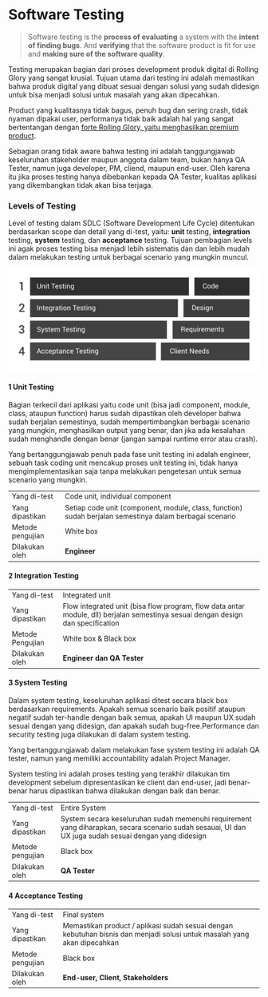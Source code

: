 # Software Testing

> Software testing is the **process of evaluating** a system with the **intent of finding bugs**. And **verifying** that the software product is fit for use and **making sure of the software quality**.

Testing merupakan bagian dari proses development produk digital di Rolling Glory yang sangat krusial. Tujuan utama dari testing ini adalah memastikan bahwa produk digital yang dibuat sesuai dengan solusi yang sudah didesign untuk bisa menjadi solusi untuk masalah yang akan dipecahkan.

Product yang kualitasnya tidak bagus, penuh bug dan sering crash, tidak nyaman dipakai user, performanya tidak baik adalah hal yang sangat bertentangan dengan [forte Rolling Glory, yaitu menghasilkan premium product](../rolling-glory/forte.md).

Sebagian orang tidak aware bahwa testing ini adalah tanggungjawab keseluruhan stakeholder maupun anggota dalam team, bukan hanya QA Tester, namun juga developer, PM, cliend, maupun end-user. Oleh karena itu jika proses testing hanya dibebankan kepada QA Tester, kualitas aplikasi yang dikembangkan tidak akan bisa terjaga.&#x20;

### Levels of Testing

Level of testing dalam SDLC (Software Development Life Cycle) ditentukan berdasarkan scope dan detail yang di-test, yaitu: **unit** testing, **integration** testing, **system** testing, dan **acceptance** testing. Tujuan pembagian levels ini agak proses testing bisa menjadi lebih sistematis dan dan lebih mudah dalam melakukan testing untuk berbagai scenario yang mungkin muncul.

![4 levels of testing](<../.gitbook/assets/image (5) (1).png>)

#### 1 Unit Testing

Bagian terkecil dari aplikasi yaitu code unit (bisa jadi component, module, class, ataupun function) harus sudah dipastikan oleh developer bahwa sudah berjalan semestinya, sudah mempertimbangkan berbagai scenario yang mungkin, menghasilkan output yang benar, dan jika ada kesalahan sudah menghandle dengan benar (jangan sampai runtime error atau crash).

Yang bertanggungjawab penuh pada fase unit testing ini adalah engineer, sebuah task coding unit mencakup proses unit testing ini, tidak hanya mengimplementasikan saja tanpa melakukan pengetesan untuk semua scenario yang mungkin.

|                  |                                                                                                         |
| ---------------- | ------------------------------------------------------------------------------------------------------- |
| Yang di-test     | Code unit, individual component                                                                         |
| Yang dipastikan  | Setiap code unit (component, module, class, function) sudah berjalan semestinya dalam berbagai scenario |
| Metode pengujian | White box                                                                                               |
| Dilakukan oleh   | **Engineer**                                                                                            |

#### 2 Integration Testing

|                  |                                                                                                                                  |
| ---------------- | -------------------------------------------------------------------------------------------------------------------------------- |
| Yang di-test     | Integrated unit                                                                                                                  |
| Yang dipastikan  | Flow integrated unit (bisa flow program, flow data antar module, dll) berjalan semestinya sesuai dengan design dan specification |
| Metode Pengujian | White box & Black box                                                                                                            |
| Dilakukan oleh   | **Engineer dan QA Tester**                                                                                                       |

#### 3 System Testing

Dalam system testing, keseluruhan aplikasi ditest secara black box berdasarkan requirements. Apakah semua scenario baik positif ataupun negatif sudah ter-handle dengan baik semua, apakah UI maupun UX sudah sesuai dengan yang didesign, dan apakah sudah bug-free.Performance dan security testing juga dilakukan di dalam system testing.&#x20;

Yang bertanggungjawab dalam melakukan fase system testing ini adalah QA tester, namun yang memiliki accountability adalah Project Manager.

System testing ini adalah proses testing yang terakhir dilakukan tim development sebelum dipresentasikan ke client dan end-user, jadi benar-benar harus dipastikan bahwa dilakukan dengan baik dan benar.

|                  |                                                                                                                                                        |
| ---------------- | ------------------------------------------------------------------------------------------------------------------------------------------------------ |
| Yang di-test     | Entire System                                                                                                                                          |
| Yang dipastikan  | System  secara keseluruhan sudah memenuhi requirement yang diharapkan, secara scenario sudah sesauai, UI dan UX juga sudah sesuai dengan yang didesign |
| Metode pengujian | Black box                                                                                                                                              |
| Dilakukan oleh   | **QA Tester**                                                                                                                                          |

#### 4 Acceptance Testing

|                  |                                                                                                                          |
| ---------------- | ------------------------------------------------------------------------------------------------------------------------ |
| Yang di-test     | Final system                                                                                                             |
| Yang dipastikan  | Memastikan product / aplikasi sudah sesuai dengan kebutuhan bisnis dan menjadi solusi untuk masalah yang akan dipecahkan |
| Metode pengujian | Black box                                                                                                                |
| Dilakukan oleh   | **End-user, Client, Stakeholders**                                                                                       |
